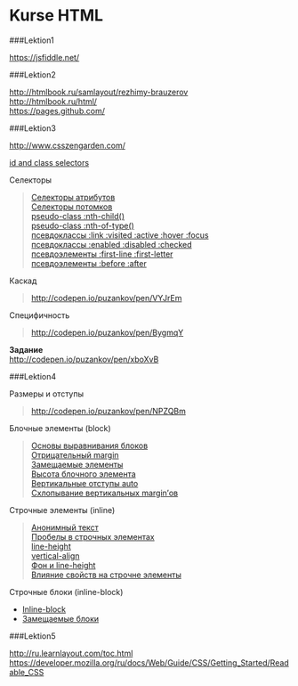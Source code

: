 Kurse HTML
=====================

###Lektion1

<https://jsfiddle.net/>  

###Lektion2

<http://htmlbook.ru/samlayout/rezhimy-brauzerov>  
<http://htmlbook.ru/html/>  
<https://pages.github.com/>  

###Lektion3

<http://www.csszengarden.com/>  

[id and class selectors](http://codepen.io/puzankov/pen/GgbWKy)  


Селекторы
>[Селекторы атрибутов](http://codepen.io/puzankov/pen/Bygmxm)  
>[Селекторы потомков](http://codepen.io/puzankov/pen/pvXdVx)  
>[pseudo-class :nth-child()](http://codepen.io/puzankov/pen/gbNXKx)  
>[pseudo-class :nth-of-type()](http://codepen.io/puzankov/pen/EaBbpY)  
>[псевдоклассы :link :visited :active :hover :focus](http://codepen.io/puzankov/pen/YPoEjp)  
>[псевдоклассы :enabled :disabled :checked](http://codepen.io/puzankov/pen/bNPYjv)  
>[псевдоэлементы :first-line :first-letter](http://codepen.io/puzankov/pen/yydPxG)  
>[псевдоэлементы :before :after](http://codepen.io/puzankov/pen/zxVPmO) 
 
Каскад
><http://codepen.io/puzankov/pen/VYJrEm>  	

Специфичность
><http://codepen.io/puzankov/pen/BygmqY>  

**Задание**  
<http://codepen.io/puzankov/pen/xboXvB>  

###Lektion4

Размеры и отступы
><http://codepen.io/puzankov/pen/NPZQBm>  

Блочные элементы (block)
>[Основы выравнивания блоков](http://codepen.io/puzankov/pen/EaBqeZ?editors=110)  
>[Отрицательный margin](http://codepen.io/puzankov/pen/qEzeMX?editors=110)  
>[Замещаемые элементы](http://codepen.io/puzankov/pen/ZYdgqQ?editors=110)  
>[Высота блочного элемента](http://codepen.io/puzankov/pen/GgbVYX?editors=110)  
>[Вертикальные отступы auto](http://codepen.io/puzankov/pen/vEogYB?editors=110)  
>[Схлопывание вертикальных margin’ов](http://codepen.io/puzankov/pen/KwOaKv?editors=110)    

Строчные элементы (inline)
>[Анонимный текст](http://codepen.io/puzankov/pen/dPxNmo?editors=110)  
>[Пробелы в строчных элементах](http://codepen.io/puzankov/pen/qEeRKB?editors=110)  
>[line-height](http://codepen.io/puzankov/pen/jEgypx?editors=110)  
>[vertical-align](http://dabblet.com/gist/2835834)  
>[Фон и line-height](http://dabblet.com/gist/2910798)  
>[Влияние свойств на строчне элементы](http://dabblet.com/gist/2910833)  

Строчные блоки (inline-block)  
* [Inline-block](http://dabblet.com/gist/2910936)  
* [Замещаемые блоки](http://dabblet.com/gist/2911002)  

###Lektion5

<http://ru.learnlayout.com/toc.html>  
<https://developer.mozilla.org/ru/docs/Web/Guide/CSS/Getting_Started/Readable_CSS>  
